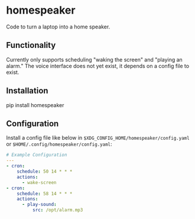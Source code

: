 # homespeaker
Code to turn a laptop into a home speaker.

## Functionality

Currently only supports scheduling "waking the screen" and "playing an alarm."  The voice interface does not yet exist, it depends on a config file to exist.

## Installation

pip install homespeaker

## Configuration

Install a config file like below in `$XDG_CONFIG_HOME/homespeaker/config.yaml` or `$HOME/.config/homespeaker/config.yaml`:

```yaml
# Example Configuration
---
- cron:
    schedule: 50 14 * * *
    actions:
      - wake-screen
- cron:
    schedule: 58 14 * * *
    actions:
      - play-sound:
          src: /opt/alarm.mp3
```
